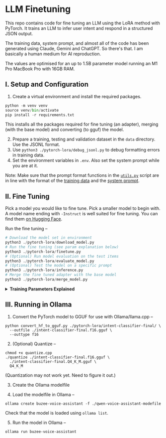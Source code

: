 # LLM Finetuning
This repo contains code for fine tuning an LLM using the LoRA method with PyTorch. It trains an LLM to infer user intent and respond in a structured JSON output.

The training data, system prompt, and almost all of the code has been generated using Claude, Gemini and ChatGPT. So there's that. I am basically a human medium for AI reproduction.

The values are optimised for an up to 1.5B parameter model running an M1 Pro MacBook Pro with 16GB RAM.

## I. Setup and Configuration
1. Create a virtual environment and install the required packages.
```python
python -m venv venv
source venv/bin/activate
pip install -r requirements.txt
```

This installs all the packages required for fine tuning (an adapter), merging (with the base model) and converting (to gguf) the model.

2. Prepare a training, testing and validation dataset in the `data` directory. Use the JSONL format.
3. Use `python3 ./pytorch-lora/debug_jsonl.py` to debug formatting errors in training data.
4. Set the environment variables in `.env`. Also set the system prompt while you are at it.

Note: Make sure that the prompt format functions in the [`utils.py`](pytorch-lora/utils.py) script are in line with the format of the [training data](data/train.jsonl) and the [system prompt](./system_prompt.txt).

## II. Fine Tuning
Pick a model you would like to fine tune. Pick a smaller model to begin with. A model name ending with `-Instruct` is well suited for fine tuning. You can find them [on Hugging Face](https://huggingface.co/models?sort=downloads&search=instruct).

Run the fine tuning –
```python
# Download the model set in environment
python3 ./pytorch-lora/download_model.py
# Run the fine tuning (see param explanation below)
python3 ./pytorch-lora/finetune.py
# (Optional) Run model evaluation on the test items
python3 ./pytorch-lora/evaluate_model.py
# (Optional) Test the model on a specific prompt
python3 ./pytorch-lora/inference.py
# Merge the fine tuned adapter with the base model
python3 ./pytorch-lora/merge_model.py
```

<details>
<summary><strong>Training Parameters Explained</strong></summary>
<blockquote>
<strong>Core Training Parameters</strong>

`num_train_epochs=3`
- Number of complete passes through your entire training dataset
- With 3 epochs, the model sees each training example exactly 3 times
- More epochs = more training, but risk of overfitting

`per_device_train_batch_size=2`
- Number of samples processed at once during training
- Set low (2) due to M1 Mac memory constraints
- Smaller batches = less memory usage but noisier gradients

`per_device_eval_batch_size=2`
- Number of samples processed during evaluation
- Usually can be higher than training batch size, but kept same for consistency
- Only affects evaluation speed, not training quality

`gradient_accumulation_steps=8`
- **Key parameter!** Accumulates gradients over 8 steps before updating weights
- Effective batch size = per_device_train_batch_size × gradient_accumulation_steps = 2 × 8 = 16
- Simulates larger batch training without using more memory
- Higher values = more stable gradients but slower updates

**Learning Parameters**

`warmup_steps=100`
- Gradually increases learning rate from 0 to learning_rate over first 100 steps
- Prevents early training instability from large learning rates
- Critical for large language models

`learning_rate=2e-4`
- Maximum learning rate (0.0002)
- Higher for LoRA fine-tuning than full fine-tuning
- Controls how big steps the optimizer takes

**Monitoring & Evaluation**

`logging_steps=10`
- Prints training metrics (loss, learning rate) every 10 steps
- More frequent = better monitoring but more console output

`eval_strategy="steps"`
- Run evaluation based on steps (not epochs)
- Alternative: "epoch" would evaluate after each complete epoch

`eval_steps=100`
- Run evaluation every 100 training steps
- Helps monitor overfitting and model performance during training

**Checkpointing Parameters**

`save_steps=50`
- Save model checkpoint every 50 steps
- More frequent = better recovery options but more disk usage

`save_total_limit=5`
- Keep only the 5 most recent checkpoints
- Older checkpoints are automatically deleted
- Balances safety with disk space

`save_on_each_node=True`
- Saves checkpoints on each compute node (not relevant for single-machine training)
- Good practice to keep enabled

**Model Selection**

`load_best_model_at_end=True`
- After training completes, loads the checkpoint with the best evaluation metric
- Without this, you get the model from the final step (which might not be the best)
- Note: Setting load_best_model_at_end to True requires the `save_steps` to be a round multiple of the `eval_steps`

`metric_for_best_model="eval_loss"`
- Uses evaluation loss to determine "best" model
- Lower loss = better model

`greater_is_better=False`
- Since we're using loss (lower is better), set to False
- Would be True for metrics like accuracy

`dataloader_num_workers=0`
- Number of CPU processes for data loading
- Set to 0 on M1 Mac to avoid multiprocessing issues
- Higher values can speed up data loading on other systems

**Logging & Reporting**

`report_to=[]`
- Controls which experiment tracking services to log metrics to
- Empty list implies no external logging
- Possible values: ["wandb", "tensorboard", "comet_ml", "mlflow", "neptune"]

**Memory Optimization**

`dataloader_pin_memory=False`
- When True, pins data tensors in CPU memory for faster GPU transfer
- Disabled for M1 Mac because:
  - MPS (Metal Performance Shaders) doesn't benefit from pinned memory like CUDA
  - Can actually cause memory issues on unified memory systems
  - On CUDA systems, this would typically be True for faster CPU → GPU transfers

`remove_unused_columns=True`
- Automatically removes dataset columns not used by the model
- Saves memory and prevents potential conflicts
- Your dataset might have extra columns like metadata that the model doesn't need
- Good practice to keep enabled unless you need those columns for custom logic

**Optimizer Configuration**

`optim="adamw_torch"`
- Specifies which optimizer implementation to use
- AdamW is the gold standard for transformer fine-tuning
- PyTorch version is well-optimized and stable

**Memory-Saving Techniques**

`gradient_checkpointing=True`
- Critical for memory savings! Trades computation for memory
- Instead of storing all intermediate activations, recomputes them during backward pass
- Can reduce memory usage by 30-50% with ~10-20% training slowdown
- Essential for fitting 1.5B models on 16GB RAM. Without this, you'd likely run out of memory

`gradient_checkpointing_kwargs={'use_reentrant': False}`
- Controls how gradient checkpointing is implemented
- use_reentrant=False uses newer, more stable implementation
- The older reentrant version can cause issues with some model architectures
- This setting prevents the "grad can be implicitly created only for scalar outputs" error
- Always use False with modern PyTorch versions

**Precision Settings**

`fp16=False`
- Disables 16-bit floating point training
- Disabled because M1 Mac MPS doesn't fully support FP16 training
- On NVIDIA GPUs, FP16 would: Halve memory usage; Speed up training significantly; Require careful loss scaling to prevent underflow

</blockquote>
</details> 

## III. Running in Ollama
1. Convert the PyTorch model to GGUF for use with Ollama/llama.cpp –
```
python convert_hf_to_gguf.py ./pytorch-lora/intent-classifier-final/ \              
  --outfile ./intent-classifier-final.f16.gguf \
  --outtype f16
```

2. (Optional) Quantize –
```
chmod +x quantize.cpp
./quantize ./intent-classifier-final.f16.gguf \
  ./intent-classifier-final.Q4_K_M.gguf \
  Q4_K_M
```
(Quantization may not work yet. Need to figure it out.)

3. Create the Ollama modelfile

4. Load the modelfile in Ollama –
```
ollama create buzee-voice-assistant -f ./qwen-voice-assistant-modefile
```

Check that the model is loaded using `ollama list`.

5. Run the model in Ollama –
```
ollama run buzee-voice-assistant
```